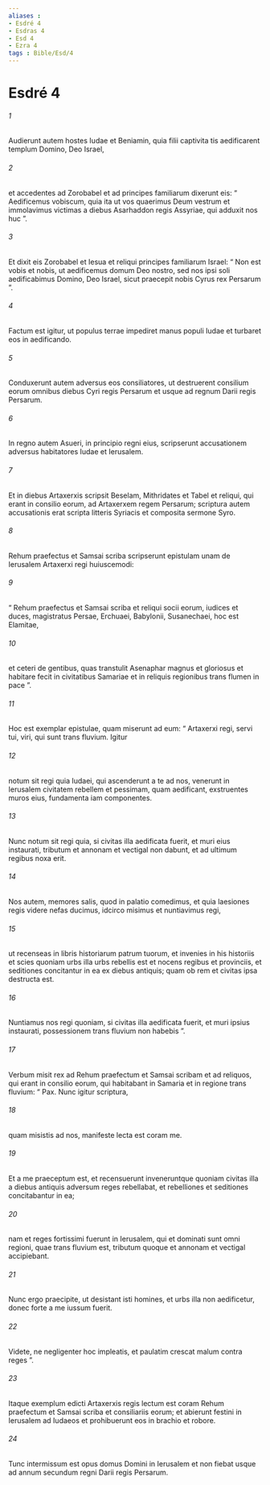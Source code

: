 ```yaml
---
aliases : 
- Esdré 4
- Esdras 4
- Esd 4
- Ezra 4
tags : Bible/Esd/4
---
```


# Esdré 4

###### 1
Audierunt autem hostes Iudae et Beniamin, quia filii captivita tis aedificarent templum Domino, Deo Israel, 
###### 2
et accedentes ad Zorobabel et ad principes familiarum dixerunt eis: “ Aedificemus vobiscum, quia ita ut vos quaerimus Deum vestrum et immolavimus victimas a diebus Asarhaddon regis Assyriae, qui adduxit nos huc ”. 
###### 3
Et dixit eis Zorobabel et Iesua et reliqui principes familiarum Israel: “ Non est vobis et nobis, ut aedificemus domum Deo nostro, sed nos ipsi soli aedificabimus Domino, Deo Israel, sicut praecepit nobis Cyrus rex Persarum ”. 
###### 4
Factum est igitur, ut populus terrae impediret manus populi Iudae et turbaret eos in aedificando. 
###### 5
Conduxerunt autem adversus eos consiliatores, ut destruerent consilium eorum omnibus diebus Cyri regis Persarum et usque ad regnum Darii regis Persarum.
###### 6
In regno autem Asueri, in principio regni eius, scripserunt accusationem adversus habitatores Iudae et Ierusalem. 
###### 7
Et in diebus Artaxerxis scripsit Beselam, Mithridates et Tabel et reliqui, qui erant in consilio eorum, ad Artaxerxem regem Persarum; scriptura autem accusationis erat scripta litteris Syriacis et composita sermone Syro. 
###### 8
Rehum praefectus et Samsai scriba scripserunt epistulam unam de Ierusalem Artaxerxi regi huiuscemodi: 
###### 9
“ Rehum praefectus et Samsai scriba et reliqui socii eorum, iudices et duces, magistratus Persae, Erchuaei, Babylonii, Susanechaei, hoc est Elamitae, 
###### 10
et ceteri de gentibus, quas transtulit Asenaphar magnus et gloriosus et habitare fecit in civitatibus Samariae et in reliquis regionibus trans flumen in pace ”.
###### 11
Hoc est exemplar epistulae, quam miserunt ad eum: “ Artaxerxi regi, servi tui, viri, qui sunt trans fluvium. Igitur 
###### 12
notum sit regi quia Iudaei, qui ascenderunt a te ad nos, venerunt in Ierusalem civitatem rebellem et pessimam, quam aedificant, exstruentes muros eius, fundamenta iam componentes. 
###### 13
Nunc notum sit regi quia, si civitas illa aedificata fuerit, et muri eius instaurati, tributum et annonam et vectigal non dabunt, et ad ultimum regibus noxa erit. 
###### 14
Nos autem, memores salis, quod in palatio comedimus, et quia laesiones regis videre nefas ducimus, idcirco misimus et nuntiavimus regi, 
###### 15
ut recenseas in libris historiarum patrum tuorum, et invenies in his historiis et scies quoniam urbs illa urbs rebellis est et nocens regibus et provinciis, et seditiones concitantur in ea ex diebus antiquis; quam ob rem et civitas ipsa destructa est. 
###### 16
Nuntiamus nos regi quoniam, si civitas illa aedificata fuerit, et muri ipsius instaurati, possessionem trans fluvium non habebis ”.
###### 17
Verbum misit rex ad Rehum praefectum et Samsai scribam et ad reliquos, qui erant in consilio eorum, qui habitabant in Samaria et in regione trans fluvium: “ Pax. Nunc igitur scriptura, 
###### 18
quam misistis ad nos, manifeste lecta est coram me. 
###### 19
Et a me praeceptum est, et recensuerunt inveneruntque quoniam civitas illa a diebus antiquis adversum reges rebellabat, et rebelliones et seditiones concitabantur in ea; 
###### 20
nam et reges fortissimi fuerunt in Ierusalem, qui et dominati sunt omni regioni, quae trans fluvium est, tributum quoque et annonam et vectigal accipiebant. 
###### 21
Nunc ergo praecipite, ut desistant isti homines, et urbs illa non aedificetur, donec forte a me iussum fuerit. 
###### 22
Videte, ne negligenter hoc impleatis, et paulatim crescat malum contra reges ”.
###### 23
Itaque exemplum edicti Artaxerxis regis lectum est coram Rehum praefectum et Samsai scriba et consiliariis eorum; et abierunt festini in Ierusalem ad Iudaeos et prohibuerunt eos in brachio et robore. 
###### 24
Tunc intermissum est opus domus Domini in Ierusalem et non fiebat usque ad annum secundum regni Darii regis Persarum.
